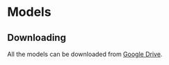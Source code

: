 # Models

## Downloading
All the models can be downloaded from [Google Drive](https://drive.google.com/drive/folders/1h60yAoZJuwQ9174Mpl94ZwP3od-6uEG2?usp=sharing).

